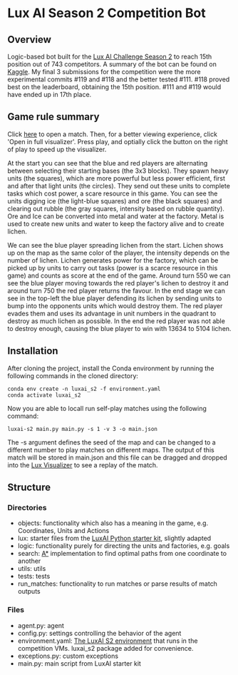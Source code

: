 # Lux AI Season 2 Competition Bot

## Overview

Logic-based bot built for the [Lux AI Challenge Season 2](https://www.kaggle.com/competitions/lux-ai-season-2/overview) to reach 15th position out of 743 competitors. A summary of the bot can be found on [Kaggle](https://www.kaggle.com/competitions/lux-ai-season-2/discussion/407723). My final 3 submissions for the competition were the more experimental commits #119 and #118 and the better tested #111. #118 proved best on the leaderboard, obtaining the 15th position. #111 and #119 would have ended up in 17th place.

## Game rule summary
Click [here](https://www.kaggle.com/competitions/lux-ai-season-2/leaderboard?dialog=episodes-episode-51776754) to open a match. Then, for a better viewing experience, click 'Open in full visualizer'. Press play, and optially click the button on the right of play to speed up the visualizer.

At the start you can see that the blue and red players are alternating between selecting their starting bases (the 3x3 blocks). They spawn heavy units (the squares), which are more powerful but less power efficient, first and after that light units (the circles). They send out these units to complete tasks which cost power, a scare resource in this game. You can see the units digging ice (the light-blue squares) and ore (the black squares) and clearing out rubble (the gray squares, intensity based on rubble quantity). Ore and Ice can be converted into metal and water at the factory. Metal is used to create new units and water to keep the factory alive and to create lichen.

We can see the blue player spreading lichen from the start. Lichen shows up on the map as the same color of the player, the intensity depends on the number of lichen. Lichen generates power for the factory, which can be picked up by units to carry out tasks (power is a scarce resource in this game) and counts as score at the end of the game. Around turn 550 we can see the blue player moving towards the red player's lichen to destroy it and around turn 750 the red player returns the favour. In the end stage we can see in the top-left the blue player defending its lichen by sending units to bump into the opponents units which would destroy them. The red player evades them and uses its advantage in unit numbers in the quadrant to destroy as much lichen as possible. In the end the red player was not able to destroy enough, causing the blue player to win with 13634 to 5104 lichen.

## Installation

After cloning the project, install the Conda environment by running the following commands in the cloned directory:

```
conda env create -n luxai_s2 -f environment.yaml
conda activate luxai_s2
```

Now you are able to locall run self-play matches using the following command:
```
luxai-s2 main.py main.py -s 1 -v 3 -o main.json
```

The -s argument defines the seed of the map and can be changed to a different number to play matches on different maps. The output of this match will be stored in main.json and this file can be dragged and dropped into the [Lux Visualizer](https://s2vis.lux-ai.org/#/) to see a replay of the match.


## Structure
### Directories
- objects: functionality which also has a meaning in the game, e.g. Coordinates, Units and Actions
- lux: starter files from the [LuxAI Python starter kit](https://github.com/Lux-AI-Challenge/Lux-Design-S2/tree/main/kits/python), slightly adapted
- logic: functionality purely for directing the units and factories, e.g. goals
- search: [A*](https://en.wikipedia.org/wiki/A*_search_algorithm) implementation to find optimal paths from one coordinate to another
- utils: utils
- tests: tests
- run_matches: functionality to run matches or parse results of match outputs

### Files
- agent.py: agent
- config.py: settings controlling the behavior of the agent
- environment.yaml: [The LuxAI S2 environment](https://github.com/Lux-AI-Challenge/Lux-Design-S2/blob/main/environment.yml) that runs in the competition VMs. luxai_s2 package added for convenience.
- exceptions.py: custom exceptions
- main.py: main script from LuxAI starter kit
